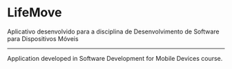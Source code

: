 # LifeMove

Aplicativo desenvolvido para a disciplina de Desenvolvimento de Software para Dispositivos Móveis

------------

Application developed in Software Development for Mobile Devices course.
